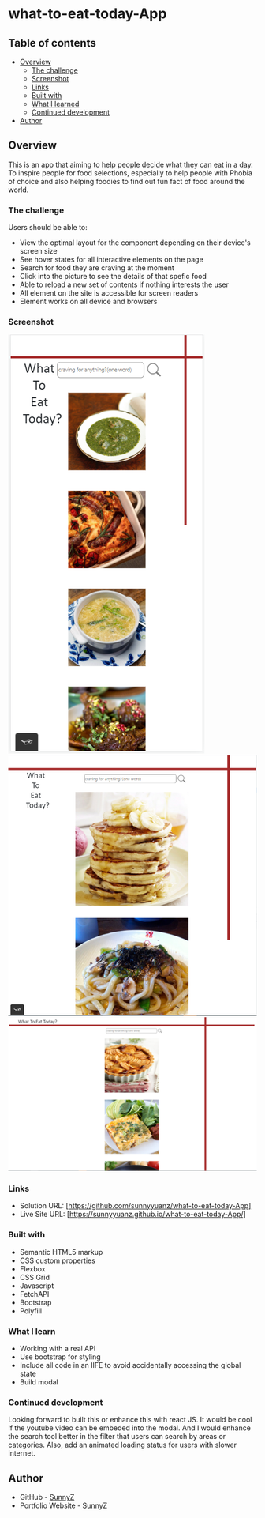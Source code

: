 # what-to-eat-today-App

## Table of contents

- [Overview](#overview)
  - [The challenge](#the-challenge)
  - [Screenshot](#screenshot)
  - [Links](#links)
  - [Built with](#built-with)
  - [What I learned](#what-i-learned)
  - [Continued development](#continued-development)
- [Author](#author)

## Overview

This is an app that aiming to help people decide what they can eat in a day. To inspire people for food selections, especially to help people with Phobia of choice and also helping foodies to find out fun fact of food around the world. 

### The challenge

Users should be able to:

- View the optimal layout for the component depending on their device's screen size
- See hover states for all interactive elements on the page
- Search for food they are craving at the moment
- Click into the picture to see the details of that spefic food
- Able to reload a new set of contents if nothing interests the user
- All element on the site is accessible for screen readers
- Element works on all device and browsers


### Screenshot

![Mobile Screenshot](./screenshots/smallscreen.PNG)
![Medium Screenshot](./screenshots/mediumscreen.PNG)
![Desktop Screenshot](./screenshots/Largescreen.PNG)

### Links

- Solution URL: [https://github.com/sunnyyuanz/what-to-eat-today-App]
- Live Site URL: [https://sunnyyuanz.github.io/what-to-eat-today-App/]

### Built with

- Semantic HTML5 markup
- CSS custom properties
- Flexbox
- CSS Grid
- Javascript
- FetchAPI
- Bootstrap
- Polyfill

### What I learn
- Working with a real API
- Use bootstrap for styling
- Include all code in an IIFE to avoid accidentally accessing the global state
- Build modal


### Continued development

Looking forward to built this or enhance this with react JS. It would be cool if the youtube video can be embeded into the modal. And I would enhance the search tool better in the filter that users can search by areas or categories. Also, add an animated loading status for users with slower internet. 

## Author

- GitHub - [SunnyZ](https://github.com/sunnyyuanz)
- Portfolio Website - [SunnyZ](http://www.sunnyzportfolio.com/)

